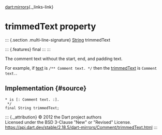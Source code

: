 [dart:mirrors](../../dart-mirrors/dart-mirrors-library){._links-link}

trimmedText property
====================

::: {.section .multi-line-signature}
[String](../../dart-core/string-class) trimmedText

::: {.features}
final
:::
:::

The comment text without the start, end, and padding text.

For example, if [text](text) is `/** Comment text. */` then the
[trimmedText](trimmedtext) is `Comment text.`.

Implementation {#source}
--------------

``` {.language-dart data-language="dart"}
* is [: Comment text. :].
 */
final String trimmedText;
```

::: {._attribution}
© 2012 the Dart project authors\
Licensed under the BSD 3-Clause \"New\" or \"Revised\" License.\
<https://api.dart.dev/stable/2.18.5/dart-mirrors/Comment/trimmedText.html>
:::
